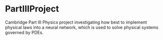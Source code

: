 # PartIIIProject
Cambridge Part III Physics project investigating how best to implement physical laws into a neural network, which is used to solve physical systems governed by PDEs.
